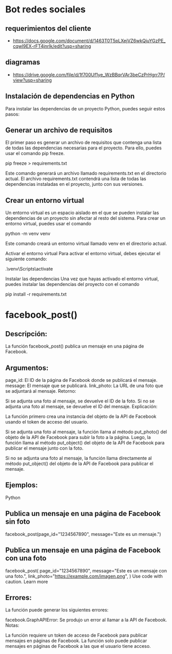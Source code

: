# Bot redes sociales

## requerimientos del cliente

- https://docs.google.com/document/d/1463T0T5pLXejVZ6wkQjuYGzPE_cqwl9EX-rFT4jnrlk/edit?usp=sharing

## diagramas
- https://drive.google.com/file/d/1f700Uf1ye_WzBBqrVAr3beCzPrHgrr7P/view?usp=sharing





## Instalación de dependencias en Python

Para instalar las dependencias de un proyecto Python, puedes seguir estos pasos:

## Generar un archivo de requisitos
El primer paso es generar un archivo de requisitos que contenga una lista de todas las dependencias necesarias para el proyecto. Para ello, puedes usar el comando pip freeze.


pip freeze > requirements.txt


Este comando generará un archivo llamado requirements.txt en el directorio actual. El archivo requirements.txt contendrá una lista de todas las dependencias instaladas en el proyecto, junto con sus versiones.

## Crear un entorno virtual

Un entorno virtual es un espacio aislado en el que se pueden instalar las dependencias de un proyecto sin afectar al resto del sistema. Para crear un entorno virtual, puedes usar el comando 

python -m venv venv


Este comando creará un entorno virtual llamado venv en el directorio actual.

Activar el entorno virtual
Para activar el entorno virtual, debes ejecutar el siguiente comando:

.\venv\Scripts\activate

Instalar las dependencias
Una vez que hayas activado el entorno virtual, puedes instalar las dependencias del proyecto con el comando 


pip install -r requirements.txt




# facebook_post()

## Descripción:

La función facebook_post() publica un mensaje en una página de Facebook.

## Argumentos:

page_id: El ID de la página de Facebook donde se publicará el mensaje.
message: El mensaje que se publicará.
link_photo: La URL de una foto que se adjuntará al mensaje.
Retorno:

Si se adjunta una foto al mensaje, se devuelve el ID de la foto.
Si no se adjunta una foto al mensaje, se devuelve el ID del mensaje.
Explicación:

La función primero crea una instancia del objeto de la API de Facebook usando el token de acceso del usuario.

Si se adjunta una foto al mensaje, la función llama al método put_photo() del objeto de la API de Facebook para subir la foto a la página. Luego, la función llama al método put_object() del objeto de la API de Facebook para publicar el mensaje junto con la foto.

Si no se adjunta una foto al mensaje, la función llama directamente al método put_object() del objeto de la API de Facebook para publicar el mensaje.

## Ejemplos:

Python

## Publica un mensaje en una página de Facebook sin foto

facebook_post(page_id="1234567890", message="Este es un mensaje.")

## Publica un mensaje en una página de Facebook con una foto
facebook_post(
    page_id="1234567890",
    message="Este es un mensaje con una foto.",
    link_photo="https://example.com/imagen.png",
)
Use code with caution. Learn more

## Errores:

La función puede generar los siguientes errores:

facebook.GraphAPIError: Se produjo un error al llamar a la API de Facebook.
Notas:

La función requiere un token de acceso de Facebook para publicar mensajes en páginas de Facebook.
La función solo puede publicar mensajes en páginas de Facebook a las que el usuario tiene acceso.
